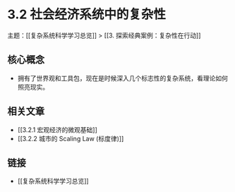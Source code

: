 # 3.2 社会经济系统中的复杂性

主题：[[复杂系统科学学习总览]] > [[3. 探索经典案例：复杂性在行动]]

## 核心概念

- 拥有了世界观和工具包，现在是时候深入几个标志性的复杂系统，看理论如何照亮现实。

## 相关文章

- [[3.2.1 宏观经济的微观基础]]
- [[3.2.2 城市的 Scaling Law (标度律)]]

## 链接

- [[复杂系统科学学习总览]]
